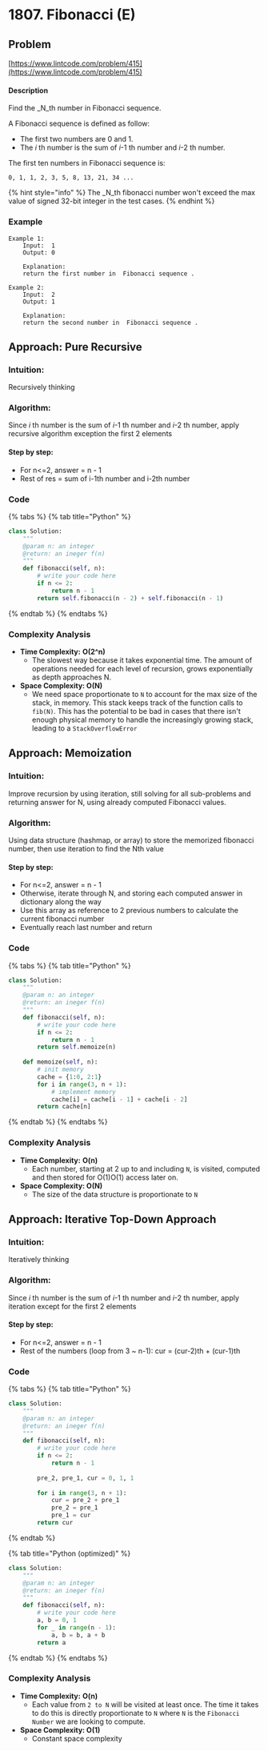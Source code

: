 # 1807. Fibonacci \(E\)

## Problem

[https://www.lintcode.com/problem/415](https://www.lintcode.com/problem/415)

#### Description

Find the _N_th number in Fibonacci sequence.

A Fibonacci sequence is defined as follow:

* The first two numbers are 0 and 1.
* The _i_ th number is the sum of _i_-1 th number and _i_-2 th number.

The first ten numbers in Fibonacci sequence is:

`0, 1, 1, 2, 3, 5, 8, 13, 21, 34 ...`

{% hint style="info" %}
The _N_th fibonacci number won't exceed the max value of signed 32-bit integer in the test cases.
{% endhint %}

### Example

```text
Example 1:
	Input:  1
	Output: 0
	
	Explanation: 
	return the first number in  Fibonacci sequence .

Example 2:
	Input:  2
	Output: 1
	
	Explanation: 
	return the second number in  Fibonacci sequence .
```

## Approach: Pure Recursive

### Intuition:

Recursively thinking

### Algorithm: 

Since _i_ th number is the sum of _i_-1 th number and _i_-2 th number, apply recursive algorithm exception the first 2 elements

#### Step by step: 

* For n&lt;=2, answer = n - 1
* Rest of res = sum of i-1th number and i-2th number

### Code

{% tabs %}
{% tab title="Python" %}
```python
class Solution:
    """
    @param n: an integer
    @return: an ineger f(n)
    """
    def fibonacci(self, n):
        # write your code here
        if n <= 2:
            return n - 1
        return self.fibonacci(n - 2) + self.fibonacci(n - 1)
```
{% endtab %}
{% endtabs %}

### Complexity Analysis

* **Time Complexity:** **O\(2^n\)**
  * The slowest way because it takes exponential time. The amount of operations needed for each level of recursion, grows exponentially as depth approaches N. 
* **Space Complexity: O\(N\)**
  * We need space proportionate to `N` to account for the max size of the stack, in memory. This stack keeps track of the function calls to `fib(N)`. This has the potential to be bad in cases that there isn't enough physical memory to handle the increasingly growing stack, leading to a `StackOverflowError`

## Approach: Memoization

### Intuition:

Improve recursion by using iteration, still solving for all sub-problems and returning answer for N, using already computed Fibonacci values. 

### Algorithm: 

Using data structure \(hashmap, or array\) to store the memorized fibonacci number, then use iteration to find the Nth value

#### Step by step: 

* For n&lt;=2, answer = n - 1
* Otherwise, iterate through N, and storing each computed answer in dictionary along the way
* Use this array as reference to 2 previous numbers to calculate the current fibonacci number
* Eventually reach last number and return 

### Code

{% tabs %}
{% tab title="Python" %}
```python
class Solution:
    """
    @param n: an integer
    @return: an ineger f(n)
    """
    def fibonacci(self, n):
        # write your code here
        if n <= 2:
            return n - 1
        return self.memoize(n)
        
    def memoize(self, n):
        # init memory
        cache = {1:0, 2:1}
        for i in range(3, n + 1):
            # implement memory 
            cache[i] = cache[i - 1] + cache[i - 2]
        return cache[n]
```
{% endtab %}
{% endtabs %}

### Complexity Analysis

* **Time Complexity:** **O\(n\)**
  * Each number, starting at 2 up to and including `N`, is visited, computed and then stored for O\(1\)O\(1\) access later on.
* **Space Complexity: O\(N\)**
  * The size of the data structure is proportionate to `N`

## Approach: Iterative Top-Down Approach 

### Intuition:

Iteratively thinking 

### Algorithm: 

Since _i_ th number is the sum of _i_-1 th number and _i_-2 th number, apply iteration except for the first 2 elements

#### Step by step: 

* For n&lt;=2, answer = n - 1
* Rest of the numbers \(loop from 3 ~ n-1\): cur = \(cur-2\)th + \(cur-1\)th

### Code

{% tabs %}
{% tab title="Python" %}
```python
class Solution:
    """
    @param n: an integer
    @return: an ineger f(n)
    """
    def fibonacci(self, n):
        # write your code here
        if n <= 2:
            return n - 1
        
        pre_2, pre_1, cur = 0, 1, 1
        
        for i in range(3, n + 1):
            cur = pre_2 + pre_1
            pre_2 = pre_1
            pre_1 = cur
        return cur
```
{% endtab %}

{% tab title="Python \(optimized\)" %}
```python
class Solution:
    """
    @param n: an integer
    @return: an ineger f(n)
    """
    def fibonacci(self, n):
        # write your code here
        a, b = 0, 1
        for _ in range(n - 1):
            a, b = b, a + b
        return a
```
{% endtab %}
{% endtabs %}

### Complexity Analysis

* **Time Complexity:** **O\(n\)**
  * Each value from `2 to N` will be visited at least once. The time it takes to do this is directly proportionate to `N` where `N` is the `Fibonacci Number` we are looking to compute.
* **Space Complexity: O\(1\)**
  * Constant space complexity





